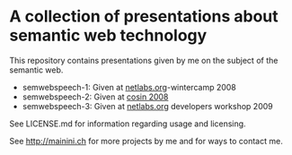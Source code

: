 A collection of presentations about semantic web technology
===========================================================

This repository contains presentations given by me on the subject of the semantic web.

* semwebspeech-1: Given at [netlabs.org](http://www.netlabs.org)-wintercamp 2008 
* semwebspeech-2: Given at [cosin 2008](http://cosin.chaostreff.ch/)
* semwebspeech-3: Given at [netlabs.org](http://www.netlabs.org) developers workshop 2009 

See LICENSE.md for information regarding usage and licensing.

See <http://mainini.ch> for more projects by me and for ways to contact me.
